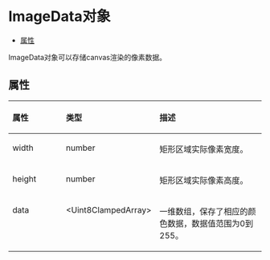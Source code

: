 # ImageData对象<a name="ZH-CN_TOPIC_0000001115814838"></a>

-   [属性](#zh-cn_topic_0000001058340509_section661391987)

ImageData对象可以存储canvas渲染的像素数据。

## 属性<a name="zh-cn_topic_0000001058340509_section661391987"></a>

<a name="zh-cn_topic_0000001058340509_table67211828124016"></a>
<table><thead align="left"><tr id="zh-cn_topic_0000001058340509_row108577289405"><th class="cellrowborder" valign="top" width="22.872287228722872%" id="mcps1.1.4.1.1"><p id="zh-cn_topic_0000001058340509_p385742814403"><a name="zh-cn_topic_0000001058340509_p385742814403"></a><a name="zh-cn_topic_0000001058340509_p385742814403"></a>属性</p>
</th>
<th class="cellrowborder" valign="top" width="29.352935293529352%" id="mcps1.1.4.1.2"><p id="zh-cn_topic_0000001058340509_p19857192816408"><a name="zh-cn_topic_0000001058340509_p19857192816408"></a><a name="zh-cn_topic_0000001058340509_p19857192816408"></a>类型</p>
</th>
<th class="cellrowborder" valign="top" width="47.774777477747776%" id="mcps1.1.4.1.3"><p id="zh-cn_topic_0000001058340509_p18573288402"><a name="zh-cn_topic_0000001058340509_p18573288402"></a><a name="zh-cn_topic_0000001058340509_p18573288402"></a>描述</p>
</th>
</tr>
</thead>
<tbody><tr id="zh-cn_topic_0000001058340509_row1085792824019"><td class="cellrowborder" valign="top" width="22.872287228722872%" headers="mcps1.1.4.1.1 "><p id="zh-cn_topic_0000001058340509_p1485792815404"><a name="zh-cn_topic_0000001058340509_p1485792815404"></a><a name="zh-cn_topic_0000001058340509_p1485792815404"></a>width</p>
</td>
<td class="cellrowborder" valign="top" width="29.352935293529352%" headers="mcps1.1.4.1.2 "><p id="zh-cn_topic_0000001058340509_p11857182804010"><a name="zh-cn_topic_0000001058340509_p11857182804010"></a><a name="zh-cn_topic_0000001058340509_p11857182804010"></a>number</p>
</td>
<td class="cellrowborder" valign="top" width="47.774777477747776%" headers="mcps1.1.4.1.3 "><p id="zh-cn_topic_0000001058340509_p1785711281405"><a name="zh-cn_topic_0000001058340509_p1785711281405"></a><a name="zh-cn_topic_0000001058340509_p1785711281405"></a>矩形区域实际像素宽度。</p>
</td>
</tr>
<tr id="zh-cn_topic_0000001058340509_row3857132812406"><td class="cellrowborder" valign="top" width="22.872287228722872%" headers="mcps1.1.4.1.1 "><p id="zh-cn_topic_0000001058340509_p88572283404"><a name="zh-cn_topic_0000001058340509_p88572283404"></a><a name="zh-cn_topic_0000001058340509_p88572283404"></a>height</p>
</td>
<td class="cellrowborder" valign="top" width="29.352935293529352%" headers="mcps1.1.4.1.2 "><p id="zh-cn_topic_0000001058340509_p198571828114017"><a name="zh-cn_topic_0000001058340509_p198571828114017"></a><a name="zh-cn_topic_0000001058340509_p198571828114017"></a>number</p>
</td>
<td class="cellrowborder" valign="top" width="47.774777477747776%" headers="mcps1.1.4.1.3 "><p id="zh-cn_topic_0000001058340509_p3857192844012"><a name="zh-cn_topic_0000001058340509_p3857192844012"></a><a name="zh-cn_topic_0000001058340509_p3857192844012"></a>矩形区域实际像素高度。</p>
</td>
</tr>
<tr id="zh-cn_topic_0000001058340509_row178581628194020"><td class="cellrowborder" valign="top" width="22.872287228722872%" headers="mcps1.1.4.1.1 "><p id="zh-cn_topic_0000001058340509_p38582289408"><a name="zh-cn_topic_0000001058340509_p38582289408"></a><a name="zh-cn_topic_0000001058340509_p38582289408"></a>data</p>
</td>
<td class="cellrowborder" valign="top" width="29.352935293529352%" headers="mcps1.1.4.1.2 "><p id="zh-cn_topic_0000001058340509_p28581328104010"><a name="zh-cn_topic_0000001058340509_p28581328104010"></a><a name="zh-cn_topic_0000001058340509_p28581328104010"></a>&lt;Uint8ClampedArray&gt;</p>
</td>
<td class="cellrowborder" valign="top" width="47.774777477747776%" headers="mcps1.1.4.1.3 "><p id="zh-cn_topic_0000001058340509_p085802844017"><a name="zh-cn_topic_0000001058340509_p085802844017"></a><a name="zh-cn_topic_0000001058340509_p085802844017"></a>一维数组，保存了相应的颜色数据，数据值范围为0到255。</p>
</td>
</tr>
</tbody>
</table>

